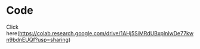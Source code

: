 # Code

Click here(https://colab.research.google.com/drive/1AHj5SiMRdUBxplnlwDe77kwn9bdnEUQf?usp=sharing)
